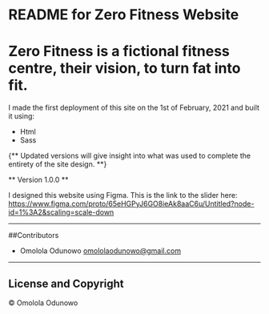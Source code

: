 # README for Zero Fitness Website

# Zero Fitness is a fictional fitness centre, their vision, to turn fat into fit.

I made the first deployment of this site on the 1st of February, 2021 and built it using:
- Html
- Sass 

{** Updated versions will give insight into what was used to complete the entirety of the site design. **}

** Version 1.0.0 **

I designed this website using Figma. This is the link to the slider here: <https://www.figma.com/proto/65eHGPyJ6GO8ieAk8aaC6u/Untitled?node-id=1%3A2&scaling=scale-down>

---
##Contributors

- Omolola Odunowo <omololaodunowo@gmail.com>

---

## License and Copyright
© Omolola Odunowo


